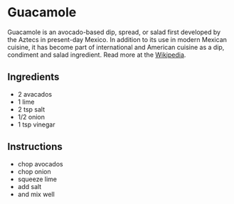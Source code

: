# Guacamole
Guacamole is an avocado-based dip, spread, or salad first developed by the Aztecs in present-day Mexico. In addition to its use in modern Mexican cuisine, it has become part of international and American cuisine as a dip, condiment and salad ingredient. Read more at the [Wikipedia](https://en.wikipedia.org/wiki/Guacamole). 

## Ingredients
* 2 avacados
* 1 lime
* 2 tsp salt
* 1/2 onion
* 1 tsp vinegar

## Instructions
* chop avocados
* chop onion
* squeeze lime
* add salt
* and mix well
